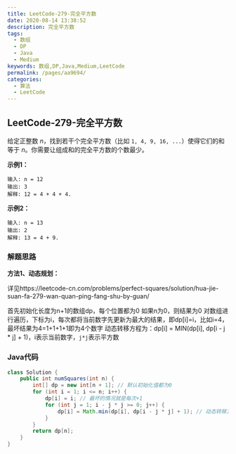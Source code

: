 ```yaml
---
title: LeetCode-279-完全平方数
date: 2020-08-14 13:38:52
description: 完全平方数
tags: 
  - 数组
  - DP
  - Java
  - Medium
keywords: 数组,DP,Java,Medium,LeetCode
permalink: /pages/aa9694/
categories: 
  - 算法
  - LeetCode
---
```


## LeetCode-279-完全平方数

给定正整数 *n*，找到若干个完全平方数（比如 `1, 4, 9, 16, ...`）使得它们的和等于 *n*。你需要让组成和的完全平方数的个数最少。

<!--more-->

**示例1：**

```
输入: n = 12
输出: 3 
解释: 12 = 4 + 4 + 4.
```

**示例2：**

```
输入: n = 13
输出: 2
解释: 13 = 4 + 9.
```

### 解题思路

**方法1、动态规划：**

详见https://leetcode-cn.com/problems/perfect-squares/solution/hua-jie-suan-fa-279-wan-quan-ping-fang-shu-by-guan/

首先初始化长度为n+1的数组dp，每个位置都为0
如果n为0，则结果为0
对数组进行遍历，下标为i，每次都将当前数字先更新为最大的结果，即dp[i]=i，比如i=4，最坏结果为4=1+1+1+1即为4个数字
动态转移方程为：dp[i] = MIN(dp[i], dp[i - j * j] + 1)，i表示当前数字，`j*j`表示平方数

### Java代码

```java
class Solution {
    public int numSquares(int n) {
        int[] dp = new int[n + 1]; // 默认初始化值都为0
        for (int i = 1; i <= n; i++) {
            dp[i] = i; // 最坏的情况就是每次+1
            for (int j = 1; i - j * j >= 0; j++) { 
                dp[i] = Math.min(dp[i], dp[i - j * j] + 1); // 动态转移方程
            }
        }
        return dp[n];
    }
}
```

